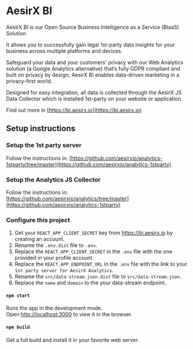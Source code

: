 # AesirX BI

AesirX BI is our Open Source Business Intelligence as a Service (BIaaS) Solution

It allows you to successfully gain legal 1st-party data insights for your business across multiple platforms and devices.

Safeguard your data and your customers' privacy with our Web Analytics solution (a Google Analytics alternative) that’s fully GDPR compliant and built on privacy by design; AesirX BI enables data-driven marketing in a privacy-first world.

Designed for easy integration, all data is collected through the AesirX JS Data Collector which is installed 1st-party on your website or application.

Find out more in [https://bi.aesirx.io](https://bi.aesirx.io)

## Setup instructions

### Setup the 1st party server

Follow the instructions in: [https://github.com/aesirxio/analytics-1stparty/tree/master](https://github.com/aesirxio/analytics-1stparty)

### Setup the Analytics JS Collector

Follow the instructions in: [https://github.com/aesirxio/analytics/tree/master](https://github.com/aesirxio/analytics-1stparty)

### Configure this project

1. Get your `REACT_APP_CLIENT_SECRET` key from https://bi.aesirx.io by creating an account.
1. Rename the `.env.dist` file to `.env`.
1. Replace the `REACT_APP_CLIENT_SECRET` in the `.env` file with the one provided in your profile account.
1. Replace the `REACT_APP_ENDPOINT_URL` in the `.env` file with the link to your `1st party server for AesirX Analytics`.
1. Rename the `src/data-stream.json.dist` file to `src/data-stream.json`.
1. Replace the `name` and `domain` to the your data-stream endpoint.

#### `npm start`

Runs the app in the development mode.\
Open [http://localhost:3000](http://localhost:3000) to view it in the browser.

#### `npm build`

Get a full build and install it in your favorite web server.
